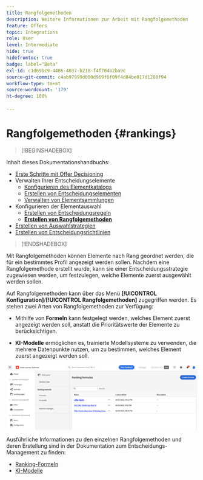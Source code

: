 ```yaml
---
title: Rangfolgemethoden
description: Weitere Informationen zur Arbeit mit Rangfolgemethoden
feature: Offers
topic: Integrations
role: User
level: Intermediate
hide: true
hidefromtoc: true
badge: label="Beta"
exl-id: c1d69bc9-4486-4037-b218-f4f704b2ba9c
source-git-commit: c4ab97999d000d969f6f09f4d84be017d1288f94
workflow-type: tm+mt
source-wordcount: '179'
ht-degree: 100%

---
```


# Rangfolgemethoden {#rankings}

>[!BEGINSHADEBOX]

Inhalt dieses Dokumentationshandbuchs:

* [Erste Schritte mit Offer Decisioning](gs-experience-decisioning.md)
* Verwalten Ihrer Entscheidungselemente
   * [Konfigurieren des Elementkatalogs](catalogs.md)
   * [Erstellen von Entscheidungselementen](items.md)
   * [Verwalten von Elementsammlungen](collections.md)
* Konfigurieren der Elementauswahl
   * [Erstellen von Entscheidungsregeln](rules.md)
   * **[Erstellen von Rangfolgemethoden](ranking.md)**
* [Erstellen von Auswahlstrategien](selection-strategies.md)
* [Erstellen von Entscheidungsrichtlinien](create-decision.md)

>[!ENDSHADEBOX]

Mit Rangfolgemethoden können Elemente nach Rang geordnet werden, die für ein bestimmtes Profil angezeigt werden sollen. Nachdem eine Rangfolgemethode erstellt wurde, kann sie einer Entscheidungsstrategie zugewiesen werden, um festzulegen, welche Elemente zuerst ausgewählt werden sollen.

Auf Rangfolgemethoden kann über das Menü **[!UICONTROL Konfiguration]**/**[!UICONTROL Rangfolgemethoden]** zugegriffen werden. Es stehen zwei Arten von Rangfolgemethoden zur Verfügung:

* Mithilfe von **Formeln** kann festgelegt werden, welches Element zuerst angezeigt werden soll, anstatt die Prioritätswerte der Elemente zu berücksichtigen.

* **KI-Modelle** ermöglichen es, trainierte Modellsysteme zu verwenden, die mehrere Datenpunkte nutzen, um zu bestimmen, welches Element zuerst angezeigt werden soll.

![](assets/ranking-create.png)

Ausführliche Informationen zu den einzelnen Rangfolgemethoden und deren Erstellung sind in der Dokumentation zum Entscheidungs-Management zu finden:

* [Ranking-Formeln](../offers/ranking/create-ranking-formulas.md)
* [KI-Modelle](../offers/ranking/ai-models.md)

